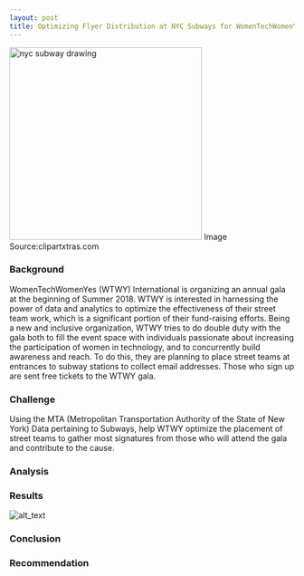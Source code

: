 ```yaml
---
layout: post
title: Optimizing Flyer Distribution at NYC Subways for WomenTechWomenYes (WTWY) Gala 2018
---
```

<a href="https://clipartxtras.com/download/7292712c32a658637963d64a8847d11183384e56.html" title="Image from clipartxtras.com"><img src="https://img.clipartxtras.com/743289054eaebb76b62e592e7b359050_black-ink-sketch-etsy-au-nyc-subway-drawing_340-270.jpeg" width="340" alt="nyc subway drawing" /></a>
Image Source:clipartxtras.com

### Background
WomenTechWomenYes (WTWY) International is organizing an annual gala at the beginning of Summer 2018. WTWY is interested in harnessing the power of data and analytics to optimize the effectiveness of their street team work, which is a significant portion of their fund-raising efforts. Being a new and inclusive organization, WTWY tries to do double duty with the gala both to fill the event space with individuals passionate about increasing the participation of women in technology, and to concurrently build awareness and reach. 
To do this, they are planning to place street teams at entrances to subway stations to collect email addresses. Those who sign up are sent free tickets to the WTWY gala.
### Challenge
Using the MTA (Metropolitan Transportation Authority of the State of New York) Data pertaining to Subways, help WTWY optimize the placement of street teams to gather most signatures from those who will attend the gala and contribute to the cause.

### Analysis

### Results
![alt_text](https://parujp.github.io/public/WTWY.jpg)
### Conclusion

### Recommendation
